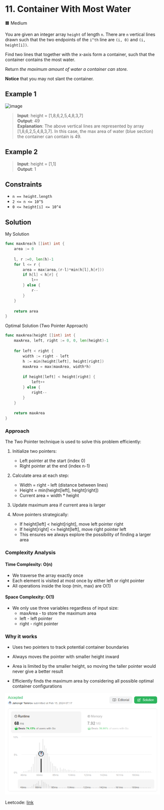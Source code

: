 # 11. Container With Most Water

🟧 Medium

You are given an integer array `height` of length `n`. There are `n` vertical lines drawn such that the two endpoints of the `i^th` line are `(i, 0)` and `(i, height[i])`.

Find two lines that together with the x-axis form a container, such that the container contains the most water.

Return *the maximum amount of water a container can store.*

**Notice** that you may not slant the container.

## Example 1

![image](https://s3-lc-upload.s3.amazonaws.com/uploads/2018/07/17/question_11.jpg)
> **Input**: height = [1,8,6,2,5,4,8,3,7] \
> **Output**: 49 \
> **Explanation**: The above vertical lines are represented by array [1,8,6,2,5,4,8,3,7]. In this case, the max area of water (blue section) the container can contain is 49.

## Example 2

> **Input**: height = [1,1] \
> **Output**: 1

## Constraints

* `n == height.length`
* `2 <= n <= 10^5`
* `0 <= height[i] <= 10^4`

## Solution

My Solution

```go
func maxArea(h []int) int {
    area := 0

    l, r :=0, len(h)-1
    for l <= r {
        area = max(area,(r-l)*min(h[l],h[r]))
        if h[l] < h[r] {
            l++
        } else {
            r--
        }
    }

    return area
}
```

Optimal Solution (Two Pointer Approach)

```go
func maxArea(height []int) int {
    maxArea, left, right := 0, 0, len(height)-1
    
    for left < right {
        width := right - left
        h := min(height[left], height[right])
        maxArea = max(maxArea, width*h)
        
        if height[left] < height[right] {
            left++
        } else {
            right--
        }
    }
    
    return maxArea
}
```

### Approach

The Two Pointer technique is used to solve this problem efficiently:

1. Initialize two pointers:
   * Left pointer at the start (index 0)
   * Right pointer at the end (index n-1)

2. Calculate area at each step:
   * Width = right - left (distance between lines)
   * Height = min(height[left], height[right])
   * Current area = width * height

3. Update maximum area if current area is larger

4. Move pointers strategically:
   * If height[left] < height[right], move left pointer right
   * If height[right] <= height[left], move right pointer left
   * This ensures we always explore the possibility of finding a larger area

### Complexity Analysis

#### Time Complexity: O(n)

* We traverse the array exactly once
* Each element is visited at most once by either left or right pointer
* All operations inside the loop (min, max) are O(1)

#### Space Complexity: O(1)

* We only use three variables regardless of input size:
  * maxArea - to store the maximum area
  * left - left pointer
  * right - right pointer

### Why it works

* Uses two pointers to track potential container boundaries

* Always moves the pointer with smaller height inward

* Area is limited by the smaller height, so moving the taller pointer would never give a better result

* Efficiently finds the maximum area by considering all possible optimal container configurations

![result](11.png)

Leetcode: [link](https://leetcode.com/problems/container-with-most-water/description/)
